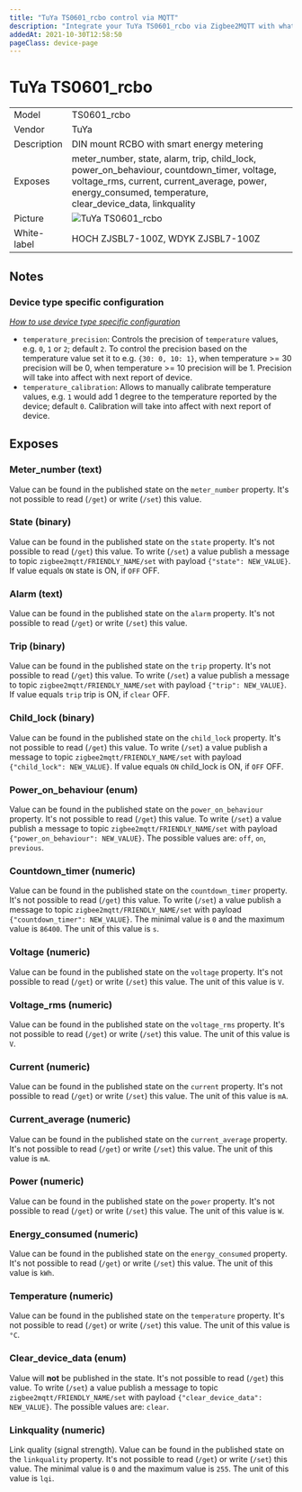 ```yaml
---
title: "TuYa TS0601_rcbo control via MQTT"
description: "Integrate your TuYa TS0601_rcbo via Zigbee2MQTT with whatever smart home infrastructure you are using without the vendors bridge or gateway."
addedAt: 2021-10-30T12:58:50
pageClass: device-page
---
```


<!-- !!!! -->
<!-- ATTENTION: This file is auto-generated through docgen! -->
<!-- You can only edit the "## Notes"-Section till next h1 (#) or h2 heading (##). -->
<!-- Do NOT use h1 or h2 heading within "## Notes"-Section. -->
<!-- !!!! -->

# TuYa TS0601_rcbo

|     |     |
|-----|-----|
| Model | TS0601_rcbo  |
| Vendor  | TuYa  |
| Description | DIN mount RCBO with smart energy metering |
| Exposes | meter_number, state, alarm, trip, child_lock, power_on_behaviour, countdown_timer, voltage, voltage_rms, current, current_average, power, energy_consumed, temperature, clear_device_data, linkquality |
| Picture | ![TuYa TS0601_rcbo](https://psi-4ward.github.io/zigbee2mqtt.io/images/devices/TS0601_rcbo.jpg) |
| White-label | HOCH ZJSBL7-100Z, WDYK ZJSBL7-100Z |


<!-- Notes BEGIN: You can edit here -->
## Notes

### Device type specific configuration
*[How to use device type specific configuration](../guide/configuration/devices-groups.md)*

* `temperature_precision`: Controls the precision of `temperature` values,
e.g. `0`, `1` or `2`; default `2`.
To control the precision based on the temperature value set it to e.g. `{30: 0, 10: 1}`,
when temperature >= 30 precision will be 0, when temperature >= 10 precision will be 1. Precision will take into affect with next report of device.
* `temperature_calibration`: Allows to manually calibrate temperature values,
e.g. `1` would add 1 degree to the temperature reported by the device; default `0`. Calibration will take into affect with next report of device.

<!-- Notes END: Do not edit below this line -->



## Exposes

### Meter_number (text)
Value can be found in the published state on the `meter_number` property.
It's not possible to read (`/get`) or write (`/set`) this value.

### State (binary)
Value can be found in the published state on the `state` property.
It's not possible to read (`/get`) this value.
To write (`/set`) a value publish a message to topic `zigbee2mqtt/FRIENDLY_NAME/set` with payload `{"state": NEW_VALUE}`.
If value equals `ON` state is ON, if `OFF` OFF.

### Alarm (text)
Value can be found in the published state on the `alarm` property.
It's not possible to read (`/get`) or write (`/set`) this value.

### Trip (binary)
Value can be found in the published state on the `trip` property.
It's not possible to read (`/get`) this value.
To write (`/set`) a value publish a message to topic `zigbee2mqtt/FRIENDLY_NAME/set` with payload `{"trip": NEW_VALUE}`.
If value equals `trip` trip is ON, if `clear` OFF.

### Child_lock (binary)
Value can be found in the published state on the `child_lock` property.
It's not possible to read (`/get`) this value.
To write (`/set`) a value publish a message to topic `zigbee2mqtt/FRIENDLY_NAME/set` with payload `{"child_lock": NEW_VALUE}`.
If value equals `ON` child_lock is ON, if `OFF` OFF.

### Power_on_behaviour (enum)
Value can be found in the published state on the `power_on_behaviour` property.
It's not possible to read (`/get`) this value.
To write (`/set`) a value publish a message to topic `zigbee2mqtt/FRIENDLY_NAME/set` with payload `{"power_on_behaviour": NEW_VALUE}`.
The possible values are: `off`, `on`, `previous`.

### Countdown_timer (numeric)
Value can be found in the published state on the `countdown_timer` property.
It's not possible to read (`/get`) this value.
To write (`/set`) a value publish a message to topic `zigbee2mqtt/FRIENDLY_NAME/set` with payload `{"countdown_timer": NEW_VALUE}`.
The minimal value is `0` and the maximum value is `86400`.
The unit of this value is `s`.

### Voltage (numeric)
Value can be found in the published state on the `voltage` property.
It's not possible to read (`/get`) or write (`/set`) this value.
The unit of this value is `V`.

### Voltage_rms (numeric)
Value can be found in the published state on the `voltage_rms` property.
It's not possible to read (`/get`) or write (`/set`) this value.
The unit of this value is `V`.

### Current (numeric)
Value can be found in the published state on the `current` property.
It's not possible to read (`/get`) or write (`/set`) this value.
The unit of this value is `mA`.

### Current_average (numeric)
Value can be found in the published state on the `current_average` property.
It's not possible to read (`/get`) or write (`/set`) this value.
The unit of this value is `mA`.

### Power (numeric)
Value can be found in the published state on the `power` property.
It's not possible to read (`/get`) or write (`/set`) this value.
The unit of this value is `W`.

### Energy_consumed (numeric)
Value can be found in the published state on the `energy_consumed` property.
It's not possible to read (`/get`) or write (`/set`) this value.
The unit of this value is `kWh`.

### Temperature (numeric)
Value can be found in the published state on the `temperature` property.
It's not possible to read (`/get`) or write (`/set`) this value.
The unit of this value is `°C`.

### Clear_device_data (enum)
Value will **not** be published in the state.
It's not possible to read (`/get`) this value.
To write (`/set`) a value publish a message to topic `zigbee2mqtt/FRIENDLY_NAME/set` with payload `{"clear_device_data": NEW_VALUE}`.
The possible values are: `clear`.

### Linkquality (numeric)
Link quality (signal strength).
Value can be found in the published state on the `linkquality` property.
It's not possible to read (`/get`) or write (`/set`) this value.
The minimal value is `0` and the maximum value is `255`.
The unit of this value is `lqi`.

